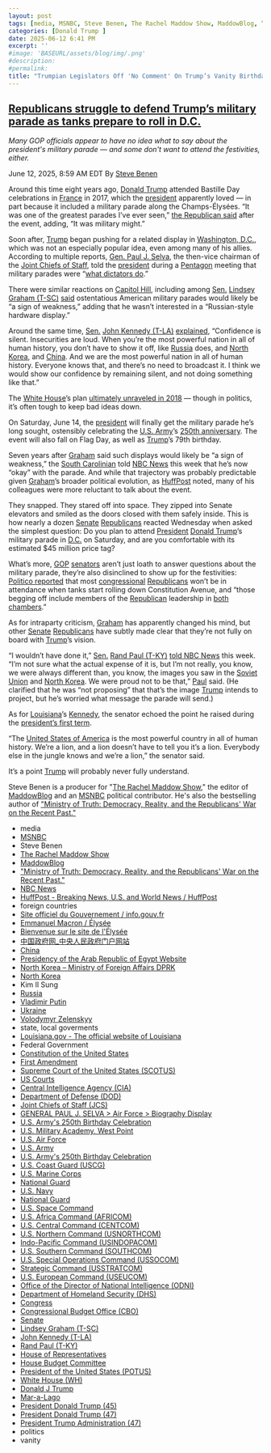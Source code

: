 ```yaml
---
layout: post
tags: [media, MSNBC, Steve Benen, The Rachel Maddow Show, MaddowBlog, “Ministry of Truth –  Democracy Reality and the Republicans’ War on the Recent Past.”, NBC News, HuffPost - Breaking News U.S. and World News / HuffPost, foreign countries, Site officiel du Gouvernement / info.gouv.fr, Emmanuel Macron / Élysée, Bienvenue sur le site de l’Élysée, 中国政府网_中央人民政府门户网站, China, Presidency of the Arab Republic of Egypt Website, North Korea – Ministry of Foreign Affairs DPRK, North Korea, Kim Il Sung, Russia, Vladimir Putin, Ukraine, Volodymyr Zelenskyy, state local goverments, Louisiana.gov - The official website of Louisiana, Federal Government, Constitution of the United States, First Amendment, Supreme Court of the United States (SCOTUS), US Courts, Central Intelligence Agency (CIA), Department of Defense (DOD), Joint Chiefs of Staff (JCS), GENERAL PAUL J. SELVA > Air Force > Biography Display, U.S. Army’s 250th Birthday Celebration, U.S. Military Academy West Point, U.S. Air Force, U.S. Army, U.S. Army’s 250th Birthday Celebration, U.S. Coast Guard (USCG), U.S. Marine Corps, National Guard, U.S. Navy, National Guard, U.S. Space Command, U.S. Africa Command (AFRICOM), U.S. Central Command (CENTCOM), U.S. Northern Command (USNORTHCOM), Indo-Pacific Command (USINDOPACOM), U.S. Southern Command (SOUTHCOM), U.S. Special Operations Command (USSOCOM), Strategic Command (USSTRATCOM), U.S. European Command (USEUCOM), Office of the Director of National Intelligence (ODNI), Department of Homeland Security (DHS), Congress, Congressional Budget Office (CBO), Senate, Lindsey Graham (T-SC), John Kennedy (T-LA), Rand Paul (T-KY), House of Representatives, House Budget Committee, President of the United States (POTUS), White House (WH), Donald J Trump, Mar-a-Lago, President Donald Trump (45), President Donald Trump (47), President Trump Administration (47), politics, vanity]
categories: [Donald Trump ]
date: 2025-06-12 6:41 PM
excerpt: ''
#image: 'BASEURL/assets/blog/img/.png'
#description:
#permalink:
title: "Trumpian Legislators Off 'No Comment' On Trump’s Vanity Birthday Parade"
---
```


## [Republicans struggle to defend Trump’s military parade as tanks prepare to roll in D.C.](https://www.msnbc.com/rachel-maddow-show/maddowblog/republicans-struggle-defend-trumps-military-parade-tanks-prepare-roll-rcna212563)

*Many GOP officials appear to have no idea what to say about the president's military parade — and some don't want to attend the festivities, either.*

June 12, 2025, 8:59 AM EDT
By [Steve Benen](https://www.msnbc.com/author/steve-benen-ncpn433601)

Around this time eight years ago, [Donald Trump](https://www.donaldjtrump.com/) attended Bastille Day celebrations in [France](https://www.info.gouv.fr/) in 2017, which the [president](https://www.whitehouse.gov/) apparently loved — in part because it included a military parade along the Champs-Élysées. “It was one of the greatest parades I’ve ever seen,” [the Republican said](https://www.usatoday.com/story/news/politics/2025/06/10/trump-military-parade-birthday-june-bush-bastille/84112452007/?tbref=hp) after the event, adding, “It was military might.”

Soon after, [Trump](https://www.donaldjtrump.com/) began pushing for a related display in [Washington, D.C.](https://dc.gov/), which was not an especially popular idea, even among many of his allies. According to multiple reports, [Gen. Paul J. Selva](https://www.af.mil/About-Us/Biographies/Display/Article/105043/general-paul-j-selva/), the then-vice chairman of the [Joint Chiefs of Staff](https://www.jcs.mil/), told the [president](https://www.whitehouse.gov/) during a [Pentagon](https://www.defense.gov/) meeting that military parades were “[what dictators do](https://www.nytimes.com/2025/05/27/us/politics/military-parade-trump.html).”

There were similar reactions on [Capitol Hill](https://www.congress.gov/), including among [Sen.](https://www.senate.gov/) [Lindsey Graham (T-SC)](https://www.lgraham.senate.gov/) [said](https://x.com/mkraju/status/961295569955295239) ostentatious American military parades would likely be “a sign of weakness,” adding that he wasn’t interested in a “Russian-style hardware display.”

Around the same time, [Sen.](https://www.senate.gov/) [John Kennedy (T-LA)](https://www.kennedy.senate.gov/) [explained](https://talkingpointsmemo.com/livewire/john-kennedy-military-parade-not-good-idea), “Confidence is silent. Insecurities are loud. When you’re the most powerful nation in all of human history, you don’t have to show it off, like [Russia](http://kremlin.ru/) does, and [North Korea](http://mfa.gov.kp/), and [China](https://www.gov.cn/). And we are the most powerful nation in all of human history. Everyone knows that, and there’s no need to broadcast it. I think we would show our confidence by remaining silent, and not doing something like that.”

The [White House](https://www.whitehouse.gov/)’s plan [ultimately unraveled in 2018](https://www.msnbc.com/rachel-maddow-show/faced-soaring-price-tag-trumps-military-parade-unravels-msna1134586) — though in politics, it’s often tough to keep bad ideas down.

On Saturday, June 14, the [president](https://www.whitehouse.gov/) will finally get the military parade he’s long sought, ostensibly celebrating the [U.S. Army](https://www.army.mil/)’s [250th anniversary](https://www.army.mil/1775/). The event will also fall on Flag Day, as well as [Trump](https://www.donaldjtrump.com/)’s 79th birthday.

Seven years after [Graham](https://www.lgraham.senate.gov/) said such displays would likely be “a sign of weakness,” the [South Carolinian](https://www.sc.gov/) told [NBC News](https://www.nbcnews.com/) this week that he’s now “okay” with the parade. And while that trajectory was probably predictable given [Graham](https://www.lgraham.senate.gov/)’s broader political evolution, as [HuffPost](https://www.huffpost.com/) noted, many of his colleagues were more reluctant to talk about the event.

They snapped. They stared off into space. They zipped into Senate elevators and smiled as the doors closed with them safely inside. This is how nearly a dozen [Senate](https://www.senate.gov/) [Republicans](https://www.gop.com/) reacted Wednesday when asked the simplest question: Do you plan to attend [President](https://www.whitehouse.gov/) [Donald Trump](https://www.donaldjtrump.com/)’s military parade in [D.C.](https://dc.gov/) on Saturday, and are you comfortable with its estimated $45 million price tag?

What’s more, [GOP](https://www.gop.com/) [senators](https://www.senate.gov/) aren’t just loath to answer questions about the military parade, they’re also disinclined to show up for the festivities: [Politico reported](https://www.politico.com/news/2025/06/10/trump-parade-congress-republicans-00398774) that most [congressional](https://www.congress.gov/) [Republicans](https://www.gop.com/) won’t be in attendance when tanks start rolling down Constitution Avenue, and “those begging off include members of the [Republican](https://www.gop.com/) leadership in [both chambers](https://www.congress.gov/).”

As for intraparty criticism, [Graham](https://www.lgraham.senate.gov/) has apparently changed his mind, but other [Senate](https://www.senate.gov/) [Republicans](https://www.gop.com/) have subtly made clear that they’re not fully on board with [Trump](https://www.donaldjtrump.com/)’s vision.

“I wouldn’t have done it,” [Sen.](https://www.senate.gov/) [Rand Paul (T-KY)](https://www.paul.senate.gov/) [told NBC News](https://www.nbcnews.com/politics/trump-administration/live-blog/trump-administration-hegseth-china-nj-primary-immigration-live-updates-rcna211664/rcrd81462?canonicalCard=true) this week. “I’m not sure what the actual expense of it is, but I’m not really, you know, we were always different than, you know, the images you saw in the [Soviet Union](http://kremlin.ru/) and [North Korea](http://mfa.gov.kp/). We were proud not to be that,” [Paul](https://www.paul.senate.gov/) said. (He clarified that he was “not proposing” that that’s the image [Trump](https://www.donaldjtrump.com/) intends to project, but he’s worried what message the parade will send.)

As for [Louisiana](https://www.louisiana.gov/)’s [Kennedy](https://www.kennedy.senate.gov/), the senator echoed the point he raised during the [president’s first term](https://trumpwhitehouse.archives.gov/).

“The [United States of America](https://www.usa.gov%) is the most powerful country in all of human history. We’re a lion, and a lion doesn’t have to tell you it’s a lion. Everybody else in the jungle knows and we’re a lion,” the senator said.

It’s a point [Trump](https://www.donaldjtrump.com/) will probably never fully understand.

Steve Benen is a producer for "[The Rachel Maddow Show](https://www.msnbc.com/rachel-maddow-show)," the editor of [MaddowBlog](https://www.msnbc.com/rachel-maddow-show) and an [MSNBC](https://www.msnbc.com/) political contributor. He's also the bestselling author of ["Ministry of Truth: Democracy, Reality, and the Republicans' War on the Recent Past."](https://www.harpercollins.com/products/ministry-of-truth-steve-benen)

- media
- [MSNBC](https://www.msnbc.com/)
- Steve Benen
- [The Rachel Maddow Show](https://www.msnbc.com/rachel-maddow-show)
- [MaddowBlog](https://www.msnbc.com/rachel-maddow-show) 
- ["Ministry of Truth: Democracy, Reality, and the Republicans' War on the Recent Past."](https://www.harpercollins.com/products/ministry-of-truth-steve-benen)
- [NBC News](https://www.nbcnews.com/)
- [HuffPost - Breaking News, U.S. and World News / HuffPost](https://www.huffpost.com/)
- foreign countries
- [Site officiel du Gouvernement / info.gouv.fr](https://www.info.gouv.fr/)
- [Emmanuel Macron / Élysée](https://www.elysee.fr/emmanuel-macron)
- [Bienvenue sur le site de l'Élysée](https://www.elysee.fr/)
- [中国政府网_中央人民政府门户网站](https://www.gov.cn/)
- [China](https://english.www.gov.cn/)
- [Presidency of the Arab Republic of Egypt Website](https://www.presidency.eg/)
- [North Korea – Ministry of Foreign Affairs DPRK](http://mfa.gov.kp/)
- [North Korea](http://naenara.com.kp)
- Kim Il Sung
- [Russia](http://government.ru/)
- [Vladimir Putin](http://kremlin.ru/)
- [Ukraine](https://www.gov.ua/)
- [Volodymyr Zelenskyy](https://www.president.gov.ua/)
- state, local goverments 
- [Louisiana.gov - The official website of Louisiana](https://www.louisiana.gov/)
- Federal Government 
- [Constitution of the United States](https://constitution.congress.gov/)
- [First Amendment](https://constitution.congress.gov/constitution/amendment-1/)
- [Supreme Court of the United States (SCOTUS)](https://www.supremecourt.gov/)
- [US Courts](https://www.uscourts.gov/)
- [Central Intelligence Agency (CIA)](https://www.cia.gov/)
- [Department of Defense (DOD)](https://www.defense.gov/)
- [Joint Chiefs of Staff (JCS)](https://www.jcs.mil/)
- [GENERAL PAUL J. SELVA > Air Force > Biography Display](https://www.af.mil/About-Us/Biographies/Display/Article/105043/general-paul-j-selva/)
- [U.S. Army's 250th Birthday Celebration](https://www.army.mil/1775/)
- [U.S. Military Academy, West Point](https://www.westpoint.edu/)
- [U.S. Air Force](https://www.af.mil/)
- [U.S. Army](https://www.army.mil/)
- [U.S. Army's 250th Birthday Celebration](https://www.army.mil/1775/)
- [U.S. Coast Guard (USCG)](https://www.uscg.mil/)
- [U.S. Marine Corps](https://www.marines.mil/)
- [National Guard](https://www.nationalguard.mil/)
- [U.S. Navy](https://www.navy.mil/)
- [National Guard](https://www.nationalguard.mil/)
- [U.S. Space Command](https://www.spacecom.mil/)
- [U.S. Africa Command (AFRICOM)](https://www.africom.mil/)
- [U.S. Central Command (CENTCOM)](https://www.centcom.mil/)
- [U.S. Northern Command (USNORTHCOM)](https://www.northcom.mil/)
- [Indo-Pacific Command (USINDOPACOM)](https://www.pacom.mil/)
- [U.S. Southern Command (SOUTHCOM)](http://www.southcom.mil/)
- [U.S. Special Operations Command (USSOCOM)](https://www.socom.mil/)
- [Strategic Command (USSTRATCOM)](http://www.stratcom.mil/)
- [U.S. European Command (USEUCOM)](https://www.eucom.mil/)
- [Office of the Director of National Intelligence (ODNI)](https://www.odni.gov/)
- [Department of Homeland Security (DHS)](https://www.dhs.gov/)
- [Congress](https;//www.congress.gov/)
- [Congressional Budget Office (CBO)](https://www.cbo.gov/)
- [Senate](https://www.senate.gov/)
- [Lindsey Graham (T-SC)](https://www.lgraham.senate.gov/)
- [John Kennedy (T-LA)](https://www.kennedy.senate.gov/)
- [Rand Paul (T-KY)](https://www.paul.senate.gov/)
- [House of Representatives](https://www.house.gov/)
- [House Budget Committee ](https://budget.house.gov/)
- [President of the United States (POTUS)](https://www.whitehouse.gov/)
- [White House (WH)](https://www.whitehouse.gov/)
- [Donald J Trump](https://www.donaldjtrump.com/)
- [Mar-a-Lago](https://www.maralagoclub.com/)
- [President Donald Trump (45)](https://trumpwhitehouse.archives.gov/)
- [President Donald Trump (47)](https://www.whitehouse.gov/administration/donald-j-trump/)
- [President Trump Administration (47)](https://www.whitehouse.gov/administration/)
- politics 
- vanity 

